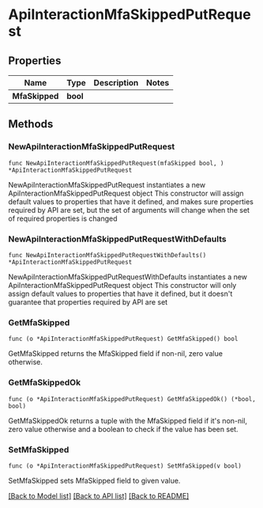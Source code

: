 # ApiInteractionMfaSkippedPutRequest

## Properties

Name | Type | Description | Notes
------------ | ------------- | ------------- | -------------
**MfaSkipped** | **bool** |  | 

## Methods

### NewApiInteractionMfaSkippedPutRequest

`func NewApiInteractionMfaSkippedPutRequest(mfaSkipped bool, ) *ApiInteractionMfaSkippedPutRequest`

NewApiInteractionMfaSkippedPutRequest instantiates a new ApiInteractionMfaSkippedPutRequest object
This constructor will assign default values to properties that have it defined,
and makes sure properties required by API are set, but the set of arguments
will change when the set of required properties is changed

### NewApiInteractionMfaSkippedPutRequestWithDefaults

`func NewApiInteractionMfaSkippedPutRequestWithDefaults() *ApiInteractionMfaSkippedPutRequest`

NewApiInteractionMfaSkippedPutRequestWithDefaults instantiates a new ApiInteractionMfaSkippedPutRequest object
This constructor will only assign default values to properties that have it defined,
but it doesn't guarantee that properties required by API are set

### GetMfaSkipped

`func (o *ApiInteractionMfaSkippedPutRequest) GetMfaSkipped() bool`

GetMfaSkipped returns the MfaSkipped field if non-nil, zero value otherwise.

### GetMfaSkippedOk

`func (o *ApiInteractionMfaSkippedPutRequest) GetMfaSkippedOk() (*bool, bool)`

GetMfaSkippedOk returns a tuple with the MfaSkipped field if it's non-nil, zero value otherwise
and a boolean to check if the value has been set.

### SetMfaSkipped

`func (o *ApiInteractionMfaSkippedPutRequest) SetMfaSkipped(v bool)`

SetMfaSkipped sets MfaSkipped field to given value.



[[Back to Model list]](../README.md#documentation-for-models) [[Back to API list]](../README.md#documentation-for-api-endpoints) [[Back to README]](../README.md)


